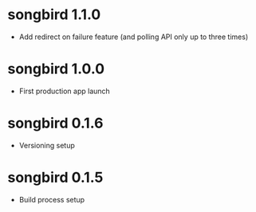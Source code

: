 
# songbird 1.1.0

- Add redirect on failure feature (and polling API only up to three times)

# songbird 1.0.0

- First production app launch

# songbird 0.1.6

- Versioning setup


# songbird 0.1.5

- Build process setup

